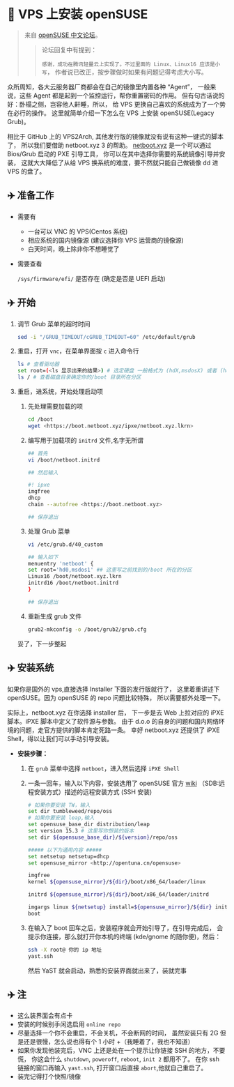 # 🚀 VPS 上安装 openSUSE

> 来自 [openSUSE 中文论坛][link001]。
>
> > 论坛回复中有提到：
> >
> > `感谢，成功在腾讯轻量云上实现了。不过里面的 Linux、Linux16 应该是小写`，
> > 作者说已改正，按步骤做时如果有问题记得考虑大小写。

众所周知，各大云服务器厂商都会在自己的镜像里内置各种 “Agent”，
一般来说，这些 Agent 都是起到一个监控运行，帮你重置密码的作用。
但有句古话说的好：卧榻之侧，岂容他人鼾睡，所以，
给 VPS 更换自己喜欢的系统成为了一个势在必行的操作。
这里就简单介绍一下怎么在 VPS 上安装 openSUSE(Legacy Grub)。

相比于 GitHub 上的 VPS2Arch, 其他发行版的镜像就没有说有这种一键式的脚本了，
所以我们要借助 netboot.xyz 3 的帮助。
[netboot.xyz][link002] 是一个可以通过 Bios/Grub 启动的 PXE 引导工具，
你可以在其中选择你需要的系统镜像引导并安装，
这就大大降低了从给 VPS 换系统的难度，要不然就只能自己做镜像 dd 进 VPS 的盘了。

## ✈️ 准备工作

- 需要有

  - 一台可以 VNC 的 VPS(Centos 系统)
  - 相应系统的国内镜像源 (建议选择你 VPS 运营商的镜像源)
  - 白天时间，晚上除非你不想睡觉了

- 需要查看

  `/sys/firmware/efi/` 是否存在 (确定是否是 UEFI 启动)

## ✈️ 开始

1. 调节 Grub 菜单的超时时间

   ```bash
   sed -i "/GRUB_TIMEOUT/cGRUB_TIMEOUT=60" /etc/default/grub
   ```

2. 重启，打开 `vnc`，在菜单界面按 `c` 进入命令行

   ```bash
   ls # 查看驱动器
   set root=(<ls 显示出来的结果>) # 选定硬盘 一般格式为 (hdX,msdosX) 或者 (hdX,gptX)
   ls / # 查看磁盘目录确定你的/boot 目录所在分区
   ```

3. 重启，进系统，开始处理启动项

   1. 先处理需要加载的项

      ```bash
      cd /boot
      wget <https://boot.netboot.xyz/ipxe/netboot.xyz.lkrn>
      ```

   2. 编写用于加载项的 `initrd` 文件,名字无所谓

      ```bash
      ## 首先
      vi /boot/netboot.initrd

      ## 然后输入

      #! ipxe
      imgfree
      dhcp
      chain --autofree <https://boot.netboot.xyz>

      ## 保存退出
      ```

   3. 处理 Grub 菜单

      ```bash
      vi /etc/grub.d/40_custom

      ## 输入如下
      menuentry 'netboot' {
      set root='hd0,msdos1' ## 这里写之前找到的/boot 所在的分区
      Linux16 /boot/netboot.xyz.lkrn
      initrd16 /boot/netboot.initrd
      }

      ## 保存退出
      ```

   4. 重新生成 grub 文件

      ```bash
      grub2-mkconfig -o /boot/grub2/grub.cfg
      ```

   妥了，下一步整起

## ✈️ 安装系统

如果你是国外的 vps,直接选择 Installer 下面的发行版就行了，
这里着重讲述下 openSUSE。因为 openSUSE 的 repo 问题比较特殊，
所以需要额外处理一下。

实际上，netboot.xyz 在你选择 installer 后，
下一步是去 Web 上拉对应的 iPXE 脚本。iPXE 脚本中定义了软件源与参数。
由于 d.o.o 的自身的问题和国内网络环境的问题，走官方提供的脚本肯定死路一条。
幸好 netboot.xyz 还提供了 iPXE Shell，得以让我们可以手动引导安装。

- **安装步骤：**

  1. 在 `grub` 菜单中选择 `netboot`，进入然后选择 `iPXE Shell`

  2. 一条一回车，输入以下内容，安装选用了 openSUSE 官方 [wiki][link003]
     （SDB:远程安装方式）描述的远程安装方式 (SSH 安装)

     ```bash
     # 如果你要安装 TW，输入
     set dir tumbleweed/repo/oss
     # 如果你要安装 leap,输入
     set opensuse_base_dir distribution/leap
     set version 15.3 # 这里写你想装的版本
     set dir ${opensuse_base_dir}/${version}/repo/oss

     ##### 以下为通用内容 #####
     set netsetup netsetup=dhcp
     set opensuse_mirror <http://opentuna.cn/opensuse>

     imgfree
     kernel ${opensuse_mirror}/${dir}/boot/x86_64/loader/linux

     initrd ${opensuse_mirror}/${dir}/boot/x86_64/loader/initrd

     imgargs linux ${netsetup} install=${opensuse_mirror}/${dir} initrd=initrd noapic useSSH=1 SSHpassword="pa33w0rd" ## 密码随便，如果启动的时候 kernel panic,去掉 noapic 再试一次
     boot
     ```

  3. 在输入了 boot 回车之后，安装程序就会开始引导了，在引导完成后，
     会提示你连接，那么就打开你本机的终端 (kde/gnome 的随你便)，然后：

     ```bash
     ssh -X root@ 你的 ip 地址
     yast.ssh
     ```

     然后 YaST 就会启动，熟悉的安装界面就出来了，装就完事

## ✈️ 注

- 这么装界面会有点卡
- 安装的时候别手闲选启用 `online repo`
- 尽量选择一个你不会重启，不会关机，不会断网的时间，
  虽然安装只有 2G 但是还是很慢，怎么说也得有个 1 小时 +（我睡着了，我也不知道）
- 如果你发现他装完后，VNC 上还是处在一个提示让你链接 SSH 的地方，不要慌，
  你这会什么 `shutdown`, `poweroff`, `reboot`, `init 2` 都用不了。
  在你 ssh 链接的窗口再输入 `yast.ssh`, 打开窗口后直接 `abort`,他就自己重启了。
- 装完记得打个快照/镜像

[link001]: https://forum.suse.org.cn/t/topic/13893
[link002]: https://netboot.xyz/
[link003]: https://zh.opensuse.org/SDB:%E8%BF%9C%E7%A8%8B%E5%AE%89%E8%A3%85%E6%96%B9%E5%BC%8F
